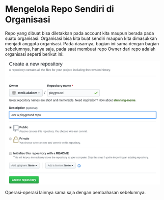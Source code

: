 # Mengelola Repo Sendiri di Organisasi

Repo yang dibuat bisa diletakkan pada account kita maupun berada pada suatu organisasi. Organisasi bisa kita buat sendiri maupun kita dimasukkan menjadi anggota organisasi. Pada dasarnya, bagian ini sama dengan bagian sebelumnya, hanya saja, pada saat membuat repo Owner dari repo adalah organisasi seperti berikut ini:

![repo-organisasi](https://github.com/PrasastiDani/01-git-github/blob/main/images/mengolah%20repo/repo-org.png)

Operasi-operasi lainnya sama saja dengan pembahasan sebelumnya.